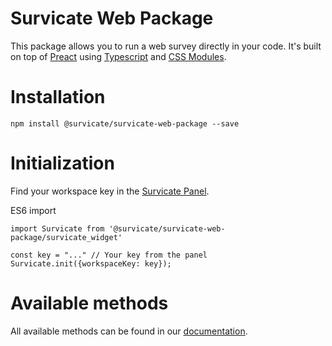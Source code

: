 # Survicate Web Package
This package allows you to run a web survey directly in your code. 
It's built on top of [Preact](https://github.com/preactjs/preact) using [Typescript](https://github.com/Microsoft/TypeScript) and [CSS Modules](https://github.com/css-modules/css-modules).

# Installation
`npm install @survicate/survicate-web-package --save` 


# Initialization 
Find your workspace key in the [Survicate Panel](https://panel.survicate.com/o/0/w/0/settings/access-keys). 

ES6 import
```
import Survicate from '@survicate/survicate-web-package/survicate_widget'

const key = "..." // Your key from the panel
Survicate.init({workspaceKey: key});
```

# Available methods
All available methods can be found in our [documentation](https://developers.survicate.com/javascript/methods/).
